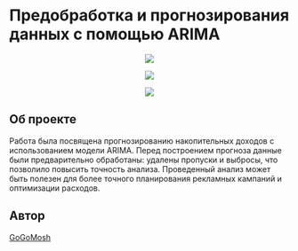 # Предобработка и прогнозирования данных с помощью ARIMA

<p align='center'>
	<img src='https://i.ibb.co/kqPx2QR/plot3.png'> 
<p align='center'>


<p align='center'>
	<img src='https://img.shields.io/badge/Language-python-blue'> 
<p align='center'>
	<img src='https://img.shields.io/badge/Package-numpy%2C%20matplotlib%2C%20pandas%2C%20statsmodels%2C%20scikit-learn-blueviolet'> 
</p>


## Об проекте

Работа была посвящена прогнозированию накопительных доходов с использованием модели ARIMA. Перед построением прогноза данные были предварительно обработаны: удалены пропуски и выбросы, что позволило повысить точность анализа. Проведенный анализ может быть полезен для более точного планирования рекламных кампаний и оптимизации расходов.

## Автор

[GoGoMosh](https://github.com/GoGoMosh)
